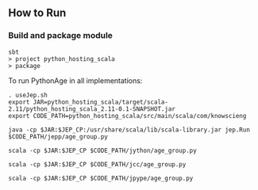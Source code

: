 ## How to Run

### Build and package module


```
sbt
> project python_hosting_scala
> package
```

To run PythonAge in all implementations:

```
. useJep.sh
export JAR=python_hosting_scala/target/scala-2.11/python_hosting_scala_2.11-0.1-SNAPSHOT.jar
export CODE_PATH=python_hosting_scala/src/main/scala/com/knowscieng
```

```
java -cp $JAR:$JEP_CP:/usr/share/scala/lib/scala-library.jar jep.Run $CODE_PATH/jepp/age_group.py
```

```
scala -cp $JAR:$JEP_CP $CODE_PATH/jython/age_group.py
```

```
scala -cp $JAR:$JEP_CP $CODE_PATH/jcc/age_group.py
```

```
scala -cp $JAR:$JEP_CP $CODE_PATH/jpype/age_group.py
```


